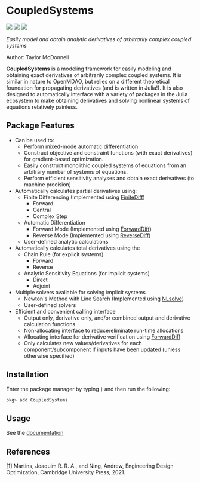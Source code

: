 # CoupledSystems

[![](https://img.shields.io/badge/docs-stable-blue.svg)](https://flow.byu.edu/CoupledSystems.jl/stable)
[![](https://img.shields.io/badge/docs-dev-blue.svg)](https://flow.byu.edu/CoupledSystems.jl/dev)
![](https://github.com/byuflowlab/CoupledSystems.jl/workflows/Run%20tests/badge.svg)

*Easily model and obtain analytic derivatives of arbitrarily complex coupled systems*

Author: Taylor McDonnell

**CoupledSystems** is a modeling framework for easily modeling and obtaining exact derivatives of arbitrarily complex coupled systems.  It is similar in nature to OpenMDAO, but relies on a different theoretical foundation for propagating derivatives (and is written in Julia!).  It is also designed to automatically interface with a variety of packages in the Julia ecosystem to make obtaining derivatives and solving nonlinear systems of equations relatively painless.

## Package Features
 - Can be used to:
    - Perform mixed-mode automatic differentiation
    - Construct objective and constraint functions (with exact derivatives) for gradient-based optimization.
    - Easily construct monolithic coupled systems of equations from an arbitrary number of systems of equations.
    - Perform efficient sensitivity analyses and obtain exact derivatives (to machine precision)
 - Automatically calculates partial derivatives using:
    - Finite Differencing (Implemented using [FiniteDiff](https://github.com/JuliaDiff/FiniteDiff.jl))
      - Forward
      - Central
      - Complex Step
    - Automatic Differentiation
      - Forward Mode (Implemented using [ForwardDiff](https://github.com/JuliaDiff/ForwardDiff.jl))
      - Reverse Mode (Implemented using [ReverseDiff](https://github.com/JuliaDiff/ReverseDiff.jl))
    - User-defined analytic calculations
 - Automatically calculates total derivatives using the
    - Chain Rule (for explicit systems)
      - Forward
      - Reverse
    - Analytic Sensitivity Equations (for implicit systems)
      - Direct
      - Adjoint
 - Multiple solvers available for solving implicit systems
    - Newton's Method with Line Search (Implemented using [NLsolve](https://github.com/JuliaNLSolvers/NLsolve.jl))
    - User-defined solvers
 - Efficient and convenient calling interface
    - Output only, derivative only, and/or combined output and derivative calculation functions
    - Non-allocating interface to reduce/eliminate run-time allocations
    - Allocating interface for derivative verification using [ForwardDiff](https://github.com/JuliaDiff/ForwardDiff.jl)
    - Only calculates new values/derivatives for each component/subcomponent if inputs have been updated (unless otherwise specified)

## Installation

Enter the package manager by typing `]` and then run the following:

```julia
pkg> add CoupledSystems
```

## Usage

See the [documentation](https://flow.byu.edu/CoupledSystems.jl/dev)

## References
<a id="1">[1]</a>
Martins, Joaquim R. R. A., and Ning, Andrew, Engineering Design Optimization, Cambridge University Press, 2021.
